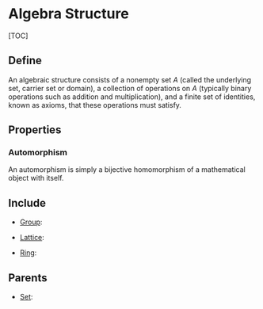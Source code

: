 # Algebra Structure

[TOC]

## Define

An algebraic structure consists of a nonempty set $A$ (called the underlying set, carrier set or domain), a collection of operations on $A$ (typically binary operations such as addition and multiplication), and a finite set of identities, known as axioms, that these operations must satisfy.

## Properties

### Automorphism 

An automorphism is simply a bijective homomorphism of a mathematical object with itself.

## Include

- [Group](./Group.md): 

- [Lattice](./Lattice.md): 

- [Ring](./Ring.md): 

## Parents

- [Set](./Set.md): 

